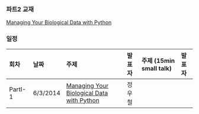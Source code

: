 
### 파트2 교재
[Managing Your Biological Data with Python](http://www.crcpress.com/product/isbn/9781439880937)

### 일정

|회차	    |날짜	   |주제	                                                    |발표자	|주제 (15min small talk)           | 발표자  |
|:---	    |:---	   |:---	                                                    |:---	|:---                              |:---  |
|PartI-1    |6/3/2014   |[Managing Your Biological Data with Python](d01.md) 	    | 정우철 |                                  |         |
